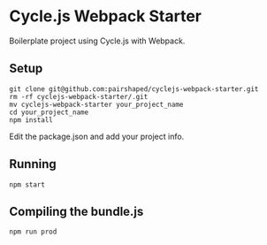 # Cycle.js Webpack Starter

Boilerplate project using Cycle.js with Webpack.

## Setup

```
git clone git@github.com:pairshaped/cyclejs-webpack-starter.git
rm -rf cyclejs-webpack-starter/.git
mv cyclejs-webpack-starter your_project_name
cd your_project_name
npm install
```

Edit the package.json and add your project info.

## Running

```
npm start
```

## Compiling the bundle.js

```
npm run prod
```
